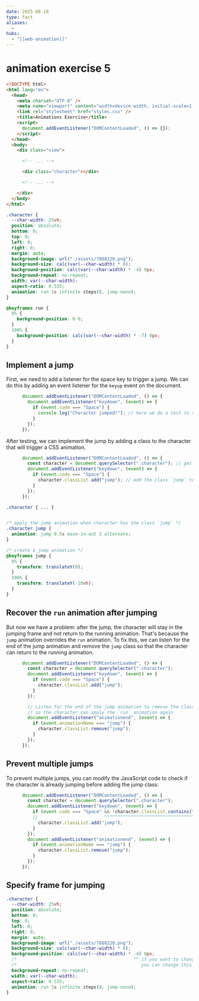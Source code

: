 ```yaml
---
date: 2025-08-10
type: fact
aliases:
  -
hubs:
  - "[[web-animation]]"
---
```


# animation exercise 5

```html
<!DOCTYPE html>
<html lang="en">
  <head>
    <meta charset="UTF-8" />
    <meta name="viewport" content="width=device-width, initial-scale=1.0" />
    <link rel="stylesheet" href="styles.css" />
    <title>Animations Exercise</title>
    <script>
      document.addEventListener("DOMContentLoaded", () => {});
    </script>
  </head>
  <body>
    <div class="view">

      <!-- ... -->

      <div class="character"></div>

      <!-- ... -->

    </div>
  </body>
</html>
```

```css
.character {
  --char-width: 25vh;
  position: absolute;
  bottom: 0;
  top: 0;
  left: 0;
  right: 0;
  margin: auto;
  background-image: url("./assets/7888220.png");
  background-size: calc(var(--char-width) * 8);
  background-position: calc(var(--char-width) * -4) 0px;
  background-repeat: no-repeat;
  width: var(--char-width);
  aspect-ratio: 0.535;
  animation: run 1s infinite steps(8, jump-none);
}

@keyframes run {
  0% {
    background-position: 0 0;
  }
  100% {
    background-position: calc(var(--char-width) * -7) 0px;
  }
}
```

## Implement a jump

First, we need to add a listener for the space key to trigger a jump. We can do this by adding an event listener for the `keyup` event on the document.

```js
      document.addEventListener("DOMContentLoaded", () => {
        document.addEventListener("keydown", (event) => {
          if (event.code === "Space") {
            console.log("Character jumped!"); // here we do a test to see if the event is triggered
          }
        });
      });
```

After testing, we can implement the jump by adding a class to the character that will trigger a CSS animation.

```js
      document.addEventListener("DOMContentLoaded", () => {
        const character = document.querySelector(".character"); // get the character element
        document.addEventListener("keydown", (event) => {
          if (event.code === "Space") {
            character.classList.add("jump"); // add the class `jump` to the character when the space key is pressed
          }
        });
      });
```


```css
.character { ... }


/* apply the jump animation when character has the class `jump` */
.character.jump {
  animation: jump 0.5s ease-in-out 2 alternate;
}

/* create a jump animation */
@keyframes jump {
  0% {
    transform: translateY(0);
  }
  100% {
    transform: translateY(-10vh);
  }
}
```

## Recover the `run` animation after jumping

But now we have a problem: after the jump, the character will stay in the jumping frame and not return to the running animation. That's because the `jump` animation overrides the `run` animation. To fix this, we can listen for the end of the jump animation and remove the `jump` class so that the character can return to the running animation.

```js
      document.addEventListener("DOMContentLoaded", () => {
        const character = document.querySelector(".character");
        document.addEventListener("keydown", (event) => {
          if (event.code === "Space") {
            character.classList.add("jump");
          }
        });

        // Listen for the end of the jump animation to remove the class `jump`
        // so the character can apply the `run` animation again
        document.addEventListener("animationend", (event) => {
          if (event.animationName === "jump") {
            character.classList.remove("jump");
          }
        });
      });
```

## Prevent multiple jumps

To prevent multiple jumps, you can modify the JavaScript code to check if the character is already jumping before adding the jump class:

```js
      document.addEventListener("DOMContentLoaded", () => {
        const character = document.querySelector(".character");
        document.addEventListener("keydown", (event) => {
          if (event.code === "Space" && !character.classList.contains("jump")) {
          //                         ^^^^^^^^^^^^^^^^^^^^^^^^^^^^^^^^^^^^^^^^ to prevent multiple jumps
            character.classList.add("jump");
          }
        });
        document.addEventListener("animationend", (event) => {
          if (event.animationName === "jump") {
            character.classList.remove("jump");
          }
        });
      });
```

## Specify frame for jumping

```css
.character {
  --char-width: 25vh;
  position: absolute;
  bottom: 0;
  top: 0;
  left: 0;
  right: 0;
  margin: auto;
  background-image: url("./assets/7888220.png");
  background-size: calc(var(--char-width) * 8);
  background-position: calc(var(--char-width) * -4) 0px;
  /*                                            ^^ if you want to change the frame when jumping */
  /*                                               you can change this value to get a different jumping frame */
  background-repeat: no-repeat;
  width: var(--char-width);
  aspect-ratio: 0.535;
  animation: run 1s infinite steps(8, jump-none);
}
```
